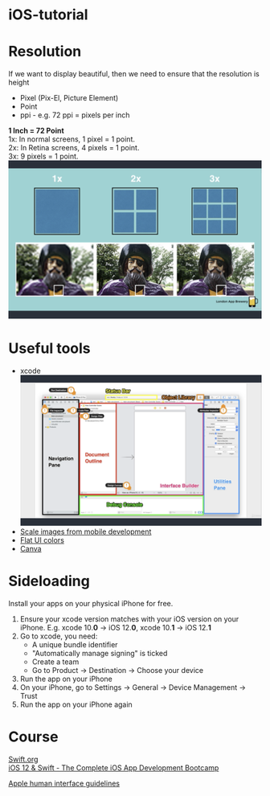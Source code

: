 # iOS-tutorial


# Resolution
If we want to display beautiful, then we need to ensure that the resolution is height
- Pixel (Pix-El, Picture Element)       
- Point     
- ppi - e.g. 72 ppi = pixels per inch       

**1 Inch = 72 Point**       
1x: In normal screens, 1 pixel = 1 point.       
2x: In Retina screens, 4 pixels = 1 point.      
3x: 9 pixels = 1 point.
![screenshot][2]  

# Useful tools
- xcode
![screenshot][1]        
- [Scale images from mobile development](https://appicon.co/#image-sets)        
- [Flat UI colors](https://flatuicolors.com/)      
- [Canva](https://www.canva.com/)         

# Sideloading
Install your apps on your physical iPhone for free.     

1. Ensure your xcode version matches with your iOS version on your iPhone. E.g. xcode 10.**0** -> iOS 12.**0**, xcode 10.**1** -> iOS 12.**1**      
2. Go to xcode, you need:       
    - A unique bundle identifier
    - "Automatically manage signing" is ticked
    - Create a team     
    - Go to Product -> Destination -> Choose your device        
3. Run the app on your iPhone       
4. On your iPhone, go to Settings -> General -> Device Management -> Trust      
5. Run the app on your iPhone again

# Course
[Swift.org](https://swift.org/getting-started/)     
[iOS 12 & Swift - The Complete iOS App Development Bootcamp](https://www.udemy.com/ios-12-app-development-bootcamp/)        

[Apple human interface guidelines](https://developer.apple.com/design/human-interface-guidelines/ios/icons-and-images/app-icon/)       



[1]:https://raw.githubusercontent.com/Catherine22/iOS-tutorial/master/screenshots/xcode.png
[2]:https://raw.githubusercontent.com/Catherine22/iOS-tutorial/master/screenshots/resolution.png